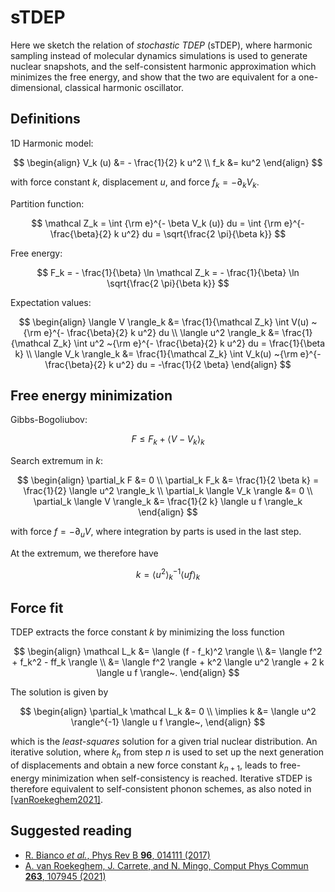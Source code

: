 sTDEP
===

Here we sketch the relation of *stochastic TDEP* (sTDEP), where harmonic sampling instead of molecular dynamics simulations is used to generate nuclear snapshots, and the self-consistent harmonic approximation which minimizes the free energy, and show that the two are equivalent for a one-dimensional, classical harmonic oscillator.

## Definitions

1D Harmonic model:

$$
\begin{align}
V_k (u) 
	&= - \frac{1}{2} k u^2 \\
f_k 
	&= ku^2
\end{align}
$$

with force constant $k$, displacement $u$, and force $f_k = - \partial_k V_k$.

Partition function:

$$
\mathcal Z_k 
= \int  {\rm e}^{- \beta V_k (u)} du
= \int  {\rm e}^{- \frac{\beta}{2} k u^2} du
= \sqrt{\frac{2 \pi}{\beta k}}
$$

Free energy:

$$
F_k 
= - \frac{1}{\beta} \ln \mathcal Z_k
= - \frac{1}{\beta} \ln \sqrt{\frac{2 \pi}{\beta k}}
$$

Expectation values:

$$
\begin{align}
\langle V \rangle_k
&= \frac{1}{\mathcal Z_k} \int V(u) ~{\rm e}^{- \frac{\beta}{2} k u^2} du \\
\langle u^2 \rangle_k
&= \frac{1}{\mathcal Z_k} \int u^2 ~{\rm e}^{- \frac{\beta}{2} k u^2} du
= \frac{1}{\beta k} \\
\langle V_k \rangle_k
&= \frac{1}{\mathcal Z_k} \int V_k(u) ~{\rm e}^{- \frac{\beta}{2} k u^2} du
= -\frac{1}{2 \beta}
\end{align}
$$


## Free energy minimization

Gibbs-Bogoliubov:

$$
F 
\leq F_k + \langle V - V_k \rangle_k
$$

Search extremum in $k$:

$$
\begin{align}
\partial_k F
	&= 0 \\
\partial_k F_k
	&= \frac{1}{2 \beta k} = \frac{1}{2} \langle u^2 \rangle_k \\
\partial_k \langle V_k \rangle
	&= 0 \\
\partial_k \langle V \rangle_k
	&= \frac{1}{2 k} \langle u f \rangle_k
\end{align}
$$

with force $f = - \partial_u V$, where integration by parts is used in the last step.

At the extremum, we therefore have

$$
k = \langle u^2 \rangle_k^{-1} \langle u f \rangle_k
$$

## Force fit

TDEP extracts the force constant $k$ by minimizing the loss function

$$
\begin{align}
\mathcal L_k 
	&= \langle (f - f_k)^2 \rangle \\
	&= \langle f^2 + f_k^2 - ff_k \rangle \\
	&= \langle f^2 \rangle + k^2 \langle u^2 \rangle + 2 k \langle u f \rangle~.
\end{align}
$$

The solution is given by

$$
\begin{align}
\partial_k \mathcal L_k 
	&= 0 \\
\implies
k
	&= \langle u^2 \rangle^{-1} \langle u f \rangle~,
\end{align}
$$

which is the _least-squares_ solution for a given trial nuclear distribution. An iterative solution, where $k_n$ from step $n$ is used to set up the next generation of displacements and obtain a new force constant $k_{n+1}$, leads to free-energy minimization when self-consistency is reached. Iterative sTDEP is therefore equivalent to self-consistent phonon schemes, as also noted in [[vanRoekeghem2021]](#suggested-reading).

## Suggested reading

- [R. Bianco *et al.*, Phys Rev B **96**, 014111 (2017)](https://journals.aps.org/prb/abstract/10.1103/PhysRevB.96.014111)
- [A. van Roekeghem, J. Carrete, and N. Mingo, Comput Phys Commun **263**, 107945 (2021)](https://www.sciencedirect.com/science/article/pii/S0010465521000710?via%3Dihub)
